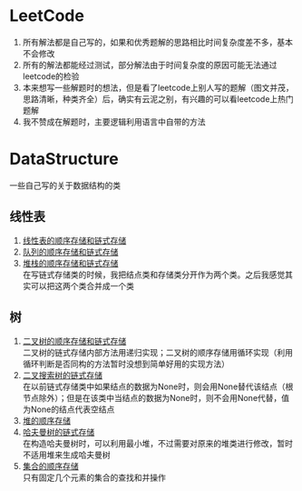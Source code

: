 # LeetCode
1. 所有解法都是自己写的，如果和优秀题解的思路相比时间复杂度差不多，基本不会修改
2. 所有的解法都能经过测试，部分解法由于时间复杂度的原因可能无法通过leetcode的检验
3. 本来想写一些解题时的想法，但是看了leetcode上别人写的题解（图文并茂，思路清晰，种类齐全）后，确实有云泥之别，有兴趣的可以看leetcode上热门题解
4. 我不赞成在解题时，主要逻辑利用语言中自带的方法
# DataStructure
一些自己写的关于数据结构的类
## 线性表
1. [线性表的顺序存储和链式存储](.\\DataStructure\\LinearList.py)
2. [队列的顺序存储和链式存储](.\\DataStructure\\QueueClass.py)
3. [堆栈的顺序存储和链式存储](.\\DataStructure\\StackClass.py)  
在写链式存储类的时候，我把结点类和存储类分开作为两个类。之后我感觉其实可以把这两个类合并成一个类

## 树
1. [二叉树的顺序存储和链式存储](.\\DataStructure\\TreeClass.py)  
二叉树的链式存储内部方法用递归实现；二叉树的顺序存储用循环实现（利用循环判断是否同构的方法暂时没想到简单好用的实现方法）
2. [二叉搜索树的链式存储](.\\DataStructure\\BinarySearchTreeClass.py)  
在以前链式存储类中如果结点的数据为None时，则会用None替代该结点（根节点除外）；但是在该类中当结点的数据为None时，则不会用None代替，值为None的结点代表空结点  
3. [堆的顺序存储](.\\DataStructure\\HeapClass.py)
4. [哈夫曼树的链式存储](.\\DataStructure\\HuffmanTreeClass.py)  
在构造哈夫曼树时，可以利用最小堆，不过需要对原来的堆类进行修改，暂时不适用堆来生成哈夫曼树
5. [集合的顺序存储](.\\DataStructure\\SetClass.py)  
只有固定几个元素的集合的查找和并操作